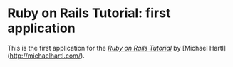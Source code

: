 # Ruby on Rails Tutorial: first application

This is the first application for the
[*Ruby on Rails Tutorial*](http://railstutorial.org)
by [Michael Hartl] (http://michaelhartl.com/).